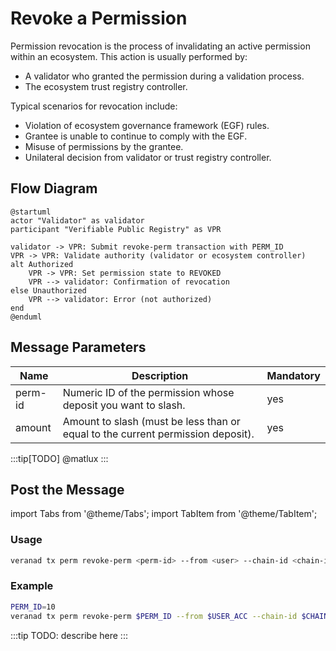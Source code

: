 # Revoke a Permission

Permission revocation is the process of invalidating an active permission within an ecosystem. This action is usually performed by:

- A validator who granted the permission during a validation process.
- The ecosystem trust registry controller.

Typical scenarios for revocation include:

- Violation of ecosystem governance framework (EGF) rules.
- Grantee is unable to continue to comply with the EGF.
- Misuse of permissions by the grantee.
- Unilateral decision from validator or trust registry controller.

## Flow Diagram

```plantuml
@startuml
actor "Validator" as validator
participant "Verifiable Public Registry" as VPR

validator -> VPR: Submit revoke-perm transaction with PERM_ID
VPR -> VPR: Validate authority (validator or ecosystem controller)
alt Authorized
    VPR -> VPR: Set permission state to REVOKED
    VPR --> validator: Confirmation of revocation
else Unauthorized
    VPR --> validator: Error (not authorized)
end
@enduml
```

## Message Parameters

|Name               |Description                            |Mandatory|
|-------------------|---------------------------------------|--------|
|perm-id| Numeric ID of the permission whose deposit you want to slash. | yes |
|amount| Amount to slash (must be less than or equal to the current permission deposit). | yes |

:::tip[TODO]
@matlux
:::

## Post the Message

import Tabs from '@theme/Tabs';
import TabItem from '@theme/TabItem';

<Tabs>
  <TabItem value="cli" label="CLI" default>

### Usage

```bash
veranad tx perm revoke-perm <perm-id> --from <user> --chain-id <chain-id> --keyring-backend test --fees <amount> --gas auto
```

### Example

```bash
PERM_ID=10
veranad tx perm revoke-perm $PERM_ID --from $USER_ACC --chain-id $CHAIN_ID --keyring-backend test --fees 600000uvna --node $NODE_RPC
```

  </TabItem>
  
  <TabItem value="frontend" label="Frontend">
    :::tip
    TODO: describe here
    :::
  </TabItem>
</Tabs>

